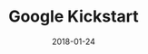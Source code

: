 ---
layout: site
title: "Google Kickstart"
date: 2018-01-24
categories: [google]
version: 0.0.0
major: 0
minor: 0
patch: 0
slug: google-kickstart
link: https://code.google.com/codejam/kickstart/
submitter: lpolepeddi
permalink: /sites/:slug
---